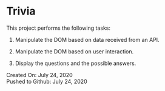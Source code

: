 # Trivia

This project performs the following tasks:

1. Manipulate the DOM based on data received from an API.

2. Manipulate the DOM based on user interaction.

3. Display the questions and the possible answers.

Created On: July 24, 2020\
Pushed to Github: July 24, 2020